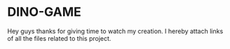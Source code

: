 # DINO-GAME
Hey guys thanks for giving time to watch my creation. I hereby attach links of all the files related to this project.
